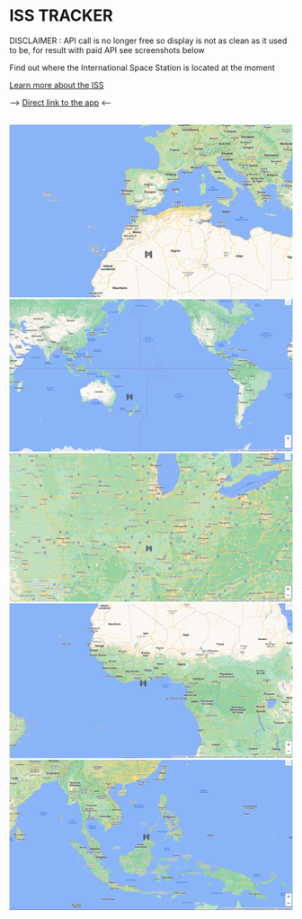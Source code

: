 # ISS TRACKER

DISCLAIMER : API call is no longer free so display is not as clean as it used to be, for result with paid API see screenshots below 


Find out where the International Space Station is located at the moment

[Learn more about the ISS](https://en.wikipedia.org/wiki/International_Space_Station)

--> [Direct link to the app](https://laurentarcosisstracker.surge.sh/) <--

<br>

<img src="./public/Exemple1.png">
<img src="./public/Exemple2.png">
<img src="./public/Exemple3.png">
<img src="./public/Exemple4.png">
<img src="./public/Exemple5.png">
